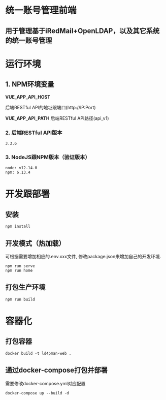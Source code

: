 # 统一账号管理前端
## 用于管理基于iRedMail+OpenLDAP，以及其它系统的统一账号管理


# 运行环境
## 1. NPM环境变量
**VUE_APP_API_HOST**

后端RESTful API的地址跟端口(http://IP:Port)

**VUE_APP_API_PATH**
后端RESTful API路径(api_v1)

### 2. 后端RESTful API版本
```
3.3.6
```
### 3. NodeJS跟NPM版本（验证版本）
```
node: v12.14.0
npm: 6.13.4
```

# 开发跟部署
## 安装
```
npm install
```

## 开发模式（热加载）
可根据需要增加相应的.env.xxx文件, 修改package.json来增加自己的开发环境.
```
npm run serve
npm run home
```

## 打包生产环境
```
npm run build
```

# 容器化
## 打包容器
```
docker build -t ld4pman-web .
```

## 通过docker-compose打包并部署
需要修改docker-compose.yml对应配置
```
docker-compose up --build -d
```


